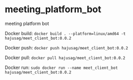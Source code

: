# meeting_platform_bot
meeting platform bot


Docker build:
```docker build . --platform=linux/amd64 -t hajusag/meet_client_bot:0.0.2```

Docker push:
```docker push hajusag/meet_client_bot:0.0.2```

Docker pull:
```docker pull hajusag/meet_client_bot:0.0.2```

Docker run:
```sudo docker run --name meet_client_bot hajusag/meet_client_bot:0.0.2```
